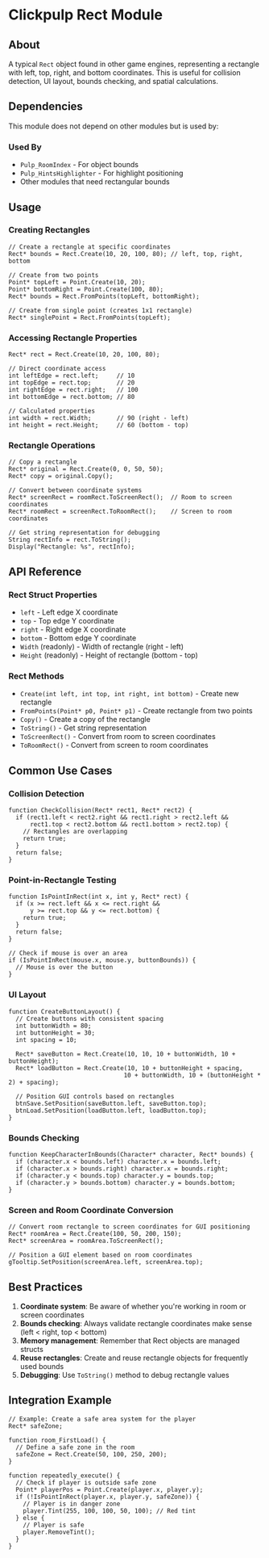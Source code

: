 # Clickpulp Rect Module

## About

A typical `Rect` object found in other game engines, representing a rectangle with left, top, right, and bottom coordinates. This is useful for collision detection, UI layout, bounds checking, and spatial calculations.

## Dependencies

This module does not depend on other modules but is used by:

### Used By

* `Pulp_RoomIndex` - For object bounds
* `Pulp_HintsHighlighter` - For highlight positioning
* Other modules that need rectangular bounds

## Usage

### Creating Rectangles

```agscript
// Create a rectangle at specific coordinates
Rect* bounds = Rect.Create(10, 20, 100, 80); // left, top, right, bottom

// Create from two points
Point* topLeft = Point.Create(10, 20);
Point* bottomRight = Point.Create(100, 80);
Rect* bounds = Rect.FromPoints(topLeft, bottomRight);

// Create from single point (creates 1x1 rectangle)
Rect* singlePoint = Rect.FromPoints(topLeft);
```

### Accessing Rectangle Properties

```agscript
Rect* rect = Rect.Create(10, 20, 100, 80);

// Direct coordinate access
int leftEdge = rect.left;     // 10
int topEdge = rect.top;       // 20
int rightEdge = rect.right;   // 100
int bottomEdge = rect.bottom; // 80

// Calculated properties
int width = rect.Width;       // 90 (right - left)
int height = rect.Height;     // 60 (bottom - top)
```

### Rectangle Operations

```agscript
// Copy a rectangle
Rect* original = Rect.Create(0, 0, 50, 50);
Rect* copy = original.Copy();

// Convert between coordinate systems
Rect* screenRect = roomRect.ToScreenRect();  // Room to screen coordinates
Rect* roomRect = screenRect.ToRoomRect();    // Screen to room coordinates

// Get string representation for debugging
String rectInfo = rect.ToString();
Display("Rectangle: %s", rectInfo);
```

## API Reference

### Rect Struct Properties

* `left` - Left edge X coordinate
* `top` - Top edge Y coordinate  
* `right` - Right edge X coordinate
* `bottom` - Bottom edge Y coordinate
* `Width` (readonly) - Width of rectangle (right - left)
* `Height` (readonly) - Height of rectangle (bottom - top)

### Rect Methods

* `Create(int left, int top, int right, int bottom)` - Create new rectangle
* `FromPoints(Point* p0, Point* p1)` - Create rectangle from two points
* `Copy()` - Create a copy of the rectangle
* `ToString()` - Get string representation
* `ToScreenRect()` - Convert from room to screen coordinates
* `ToRoomRect()` - Convert from screen to room coordinates

## Common Use Cases

### Collision Detection

```agscript
function CheckCollision(Rect* rect1, Rect* rect2) {
  if (rect1.left < rect2.right && rect1.right > rect2.left &&
      rect1.top < rect2.bottom && rect1.bottom > rect2.top) {
    // Rectangles are overlapping
    return true;
  }
  return false;
}
```

### Point-in-Rectangle Testing

```agscript
function IsPointInRect(int x, int y, Rect* rect) {
  if (x >= rect.left && x <= rect.right &&
      y >= rect.top && y <= rect.bottom) {
    return true;
  }
  return false;
}

// Check if mouse is over an area
if (IsPointInRect(mouse.x, mouse.y, buttonBounds)) {
  // Mouse is over the button
}
```

### UI Layout

```agscript
function CreateButtonLayout() {
  // Create buttons with consistent spacing
  int buttonWidth = 80;
  int buttonHeight = 30;
  int spacing = 10;
  
  Rect* saveButton = Rect.Create(10, 10, 10 + buttonWidth, 10 + buttonHeight);
  Rect* loadButton = Rect.Create(10, 10 + buttonHeight + spacing, 
                                10 + buttonWidth, 10 + (buttonHeight * 2) + spacing);
  
  // Position GUI controls based on rectangles
  btnSave.SetPosition(saveButton.left, saveButton.top);
  btnLoad.SetPosition(loadButton.left, loadButton.top);
}
```

### Bounds Checking

```agscript
function KeepCharacterInBounds(Character* character, Rect* bounds) {
  if (character.x < bounds.left) character.x = bounds.left;
  if (character.x > bounds.right) character.x = bounds.right;
  if (character.y < bounds.top) character.y = bounds.top;
  if (character.y > bounds.bottom) character.y = bounds.bottom;
}
```

### Screen and Room Coordinate Conversion

```agscript
// Convert room rectangle to screen coordinates for GUI positioning
Rect* roomArea = Rect.Create(100, 50, 200, 150);
Rect* screenArea = roomArea.ToScreenRect();

// Position a GUI element based on room coordinates
gTooltip.SetPosition(screenArea.left, screenArea.top);
```

## Best Practices

1. **Coordinate system**: Be aware of whether you're working in room or screen coordinates
2. **Bounds checking**: Always validate rectangle coordinates make sense (left < right, top < bottom)
3. **Memory management**: Remember that Rect objects are managed structs
4. **Reuse rectangles**: Create and reuse rectangle objects for frequently used bounds
5. **Debugging**: Use `ToString()` method to debug rectangle values

## Integration Example

```agscript
// Example: Create a safe area system for the player
Rect* safeZone;

function room_FirstLoad() {
  // Define a safe zone in the room
  safeZone = Rect.Create(50, 100, 250, 200);
}

function repeatedly_execute() {
  // Check if player is outside safe zone
  Point* playerPos = Point.Create(player.x, player.y);
  if (!IsPointInRect(player.x, player.y, safeZone)) {
    // Player is in danger zone
    player.Tint(255, 100, 100, 50, 100); // Red tint
  } else {
    // Player is safe
    player.RemoveTint();
  }
}
```
